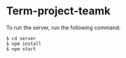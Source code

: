 # Term-project-teamk

To run the server, run the following command:

    $ cd server
    $ npm install
    $ npm start

